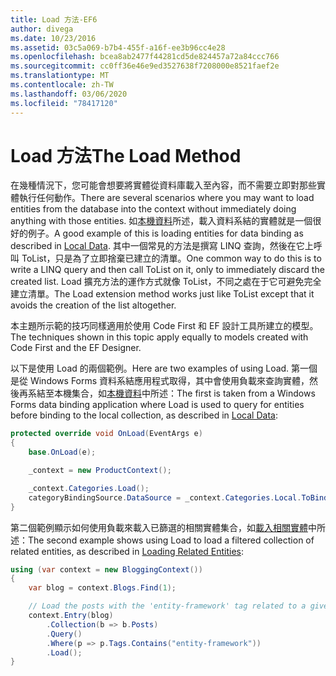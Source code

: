 ```yaml
---
title: Load 方法-EF6
author: divega
ms.date: 10/23/2016
ms.assetid: 03c5a069-b7b4-455f-a16f-ee3b96cc4e28
ms.openlocfilehash: bcea8ab2477f44281cd5de824457a72a84ccc766
ms.sourcegitcommit: cc0ff36e46e9ed3527638f7208000e8521faef2e
ms.translationtype: MT
ms.contentlocale: zh-TW
ms.lasthandoff: 03/06/2020
ms.locfileid: "78417120"
---
```

# <a name="the-load-method"></a><span data-ttu-id="666ba-102">Load 方法</span><span class="sxs-lookup"><span data-stu-id="666ba-102">The Load Method</span></span>
<span data-ttu-id="666ba-103">在幾種情況下，您可能會想要將實體從資料庫載入至內容，而不需要立即對那些實體執行任何動作。</span><span class="sxs-lookup"><span data-stu-id="666ba-103">There are several scenarios where you may want to load entities from the database into the context without immediately doing anything with those entities.</span></span> <span data-ttu-id="666ba-104">如[本機資料](~/ef6/querying/local-data.md)所述，載入資料系結的實體就是一個很好的例子。</span><span class="sxs-lookup"><span data-stu-id="666ba-104">A good example of this is loading entities for data binding as described in [Local Data](~/ef6/querying/local-data.md).</span></span> <span data-ttu-id="666ba-105">其中一個常見的方法是撰寫 LINQ 查詢，然後在它上呼叫 ToList，只是為了立即捨棄已建立的清單。</span><span class="sxs-lookup"><span data-stu-id="666ba-105">One common way to do this is to write a LINQ query and then call ToList on it, only to immediately discard the created list.</span></span> <span data-ttu-id="666ba-106">Load 擴充方法的運作方式就像 ToList，不同之處在于它可避免完全建立清單。</span><span class="sxs-lookup"><span data-stu-id="666ba-106">The Load extension method works just like ToList except that it avoids the creation of the list altogether.</span></span>  

<span data-ttu-id="666ba-107">本主題所示範的技巧同樣適用於使用 Code First 和 EF 設計工具所建立的模型。</span><span class="sxs-lookup"><span data-stu-id="666ba-107">The techniques shown in this topic apply equally to models created with Code First and the EF Designer.</span></span>  

<span data-ttu-id="666ba-108">以下是使用 Load 的兩個範例。</span><span class="sxs-lookup"><span data-stu-id="666ba-108">Here are two examples of using Load.</span></span> <span data-ttu-id="666ba-109">第一個是從 Windows Forms 資料系結應用程式取得，其中會使用負載來查詢實體，然後再系結至本機集合，如[本機資料](~/ef6/querying/local-data.md)中所述：</span><span class="sxs-lookup"><span data-stu-id="666ba-109">The first is taken from a Windows Forms data binding application where Load is used to query for entities before binding to the local collection, as described in [Local Data](~/ef6/querying/local-data.md):</span></span>  

``` csharp
protected override void OnLoad(EventArgs e)
{
    base.OnLoad(e);

    _context = new ProductContext();

    _context.Categories.Load();
    categoryBindingSource.DataSource = _context.Categories.Local.ToBindingList();
}
```  

<span data-ttu-id="666ba-110">第二個範例顯示如何使用負載來載入已篩選的相關實體集合，如[載入相關實體](~/ef6/querying/related-data.md)中所述：</span><span class="sxs-lookup"><span data-stu-id="666ba-110">The second example shows using Load to load a filtered collection of related entities, as described in [Loading Related Entities](~/ef6/querying/related-data.md):</span></span>  

``` csharp
using (var context = new BloggingContext())
{
    var blog = context.Blogs.Find(1);

    // Load the posts with the 'entity-framework' tag related to a given blog
    context.Entry(blog)
        .Collection(b => b.Posts)
        .Query()
        .Where(p => p.Tags.Contains("entity-framework"))
        .Load();
}
```  
